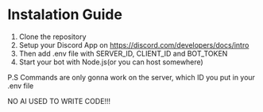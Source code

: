 # Instalation Guide

1. Clone the repository
2. Setup your Discord App on https://discord.com/developers/docs/intro
3. Then add .env file with SERVER_ID, CLIENT_ID and BOT_TOKEN
4. Start your bot with Node.js(or you can host somewhere)

P.S Commands are only gonna work on the server, which ID you put in your .env file


NO AI USED TO WRITE CODE!!!
